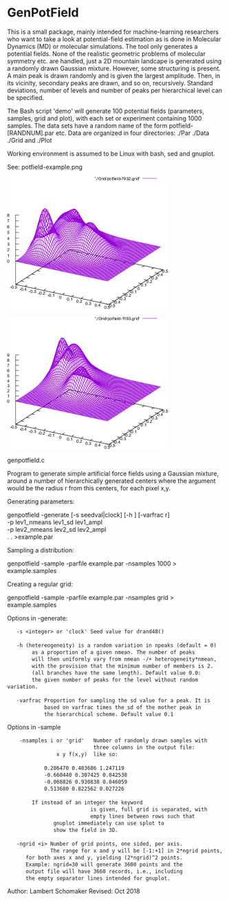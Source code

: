 # GenPotField
This is a small package, mainly intended for machine-learning researchers who want to take a look at potential-field estimation as is done in Molecular Dynamics (MD) or molecular simulations. The tool only generates a potential fields. None of the realistic geometric problems of molecular symmetry etc. are handled, just a 2D mountain landcape is generated using a randomly drawn Gaussian mixture. However, some structuring is present. A main peak is drawn randomly and is given the largest amplitude. Then, in its vicinity, secondary peaks are drawn, and so on, recursively. Standard deviations, number of levels and number of peaks per hierarchical level can be specified.

The Bash script 'demo' will generate 100 potential fields (parameters, samples, grid and plot), with each set
or experiment containing 1000 samples. The data sets have a random name of the form potfield-[RANDNUM].par etc. Data are organized in four directories: ./Par ./Data ./Grid and ./Plot
	
Working environment is assumed to be Linux with bash, sed and gnuplot.	

See: potfield-example.png

![Example image](potfield-example.png)

![Example image](potfield-example2.png)

genpotfield.c

Program to generate simple artificial force fields using a Gaussian
mixture, around a number of hierarchically generated centers 
where the argument would be the radius r from this centers, 
for each pixel x,y.

Generating parameters: 

  genpotfield -generate [-s seedval|clock] [-h <r>] [-varfrac r] \
                         -p lev1_nmeans lev1_sd lev1_ampl \
                         -p lev2_nmeans lev2_sd lev2_ampl \
			   .
			   .
		         >example.par

Sampling a distribution:

  genpotfield -sample -parfile example.par -nsamples 1000 > example.samples

Creating a regular grid:

  genpotfield -sample -parfile example.par -nsamples grid > example.samples
  
Options in -generate:	
  
       -s <integer> or 'clock' Seed value for drand48()
       
       -h (hetereogeneity) is a random variation in npeaks (default = 0)
            as a proportion of a given nmean. The number of peaks
            will then uniformly vary from nmean -/+ heterogeneity*nmean,
            with the provision that the minimum number of members is 2.
            (all branches have the same length). Default value 0.0: 
            the given number of peaks for the level without random variation.
	    
       -varfrac Proportion for sampling the sd value for a peak. It is
                based on varfrac times the sd of the mother peak in
                the hierarchical scheme. Default value 0.1

 Options in -sample
       
        -nsamples i or 'grid'   Number of randomly drawn samples with
                                three columns in the output file:
			        x y f(x,y)  like so:
				
				0.286470 0.483686 1.247119 
				-0.660440 0.307425 0.042538 
				-0.068826 0.930838 0.046059 
				0.513680 0.822562 0.027226 
				
			If instead of an integer the keyword 
                               is given, full grid is separated, with
                               empty lines between rows such that 
			       gnuplot immediately can use splot to
			       show the field in 3D.
			       
       -ngrid <i> Number of grid points, one sided, per axis. 
                  The range for x and y will be [-1:+1] in 2*ngrid points, 
		  for both axes x and y, yielding (2*ngrid)^2 points.
		  Example: ngrid=30 will generate 3600 points and the
		  output file will have 3660 records, i.e., including
		  the empty separator lines intended for gnuplot.

Author: Lambert Schomaker
Revised: Oct 2018

